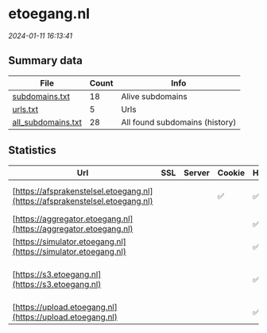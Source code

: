# etoegang.nl
*2024-01-11 16:13:41*
## Summary data
| File       | Count | Info |
|------------|-------|------|
|[subdomains.txt](/data/etoegang.nl/subdomains.txt)|18|Alive subdomains|
|[urls.txt](/data/etoegang.nl/urls.txt)|5|Urls|
|[all_subdomains.txt](/data/etoegang.nl/all_subdomains.txt)|28|All found subdomains (history)|
## Statistics
| Url | SSL | Server | Cookie | HSTS | CSP | XFO | XXP | RP | Tech |Title |
|------------|-------|------|------|------|------|------|------|------|------|------|
|[https://afsprakenstelsel.etoegang.nl](https://afsprakenstelsel.etoegang.nl)| ||:white_check_mark: |:white_check_mark: | 1:white_check_mark: | 2:white_check_mark: | 3:white_check_mark: |Atlassian Confluence HSTS Java|Startpagina - Af...|
|[https://aggregator.etoegang.nl](https://aggregator.etoegang.nl)| || |:white_check_mark: | | | | 3:white_check_mark: |HSTS|403 Forbidden|
|[https://simulator.etoegang.nl](https://simulator.etoegang.nl)| || |:white_check_mark: | | | | 3:white_check_mark: |HSTS|eHerkenning / si...|
|[https://s3.etoegang.nl](https://s3.etoegang.nl)| || |:white_check_mark: | | | 2:white_check_mark: | 3:white_check_mark: |Amazon Web Services HSTS||
|[https://upload.etoegang.nl](https://upload.etoegang.nl)| || |:white_check_mark: | | | | 3:white_check_mark: |HSTS|403 Forbidden|